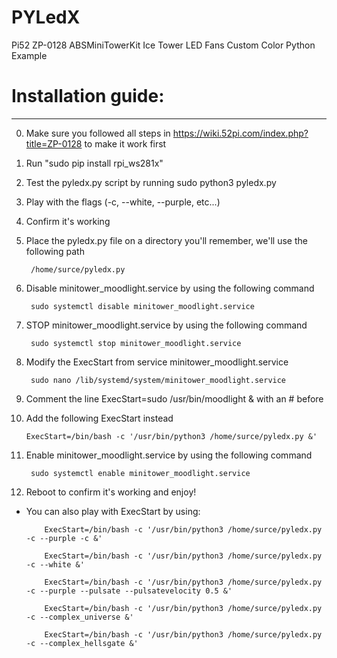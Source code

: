 # PYLedX
Pi52 ZP-0128 ABSMiniTowerKit Ice Tower LED Fans Custom Color Python Example

# Installation guide:
-------------------
0.   Make sure you followed all steps in https://wiki.52pi.com/index.php?title=ZP-0128 to make it work first
1.   Run "sudo pip install rpi_ws281x"
2.   Test the pyledx.py script by running sudo python3 pyledx.py
3.   Play with the flags (-c, --white, --purple, etc...)
4.   Confirm it's working
5.   Place the pyledx.py file on a directory you'll remember, we'll use the following path

          /home/surce/pyledx.py
6.   Disable minitower_moodlight.service by using the following command
   
          sudo systemctl disable minitower_moodlight.service

7.   STOP minitower_moodlight.service by using the following command
   
          sudo systemctl stop minitower_moodlight.service

8.   Modify the ExecStart from service minitower_moodlight.service
   
          sudo nano /lib/systemd/system/minitower_moodlight.service
9.   Comment the line ExecStart=sudo /usr/bin/moodlight & with an # before
10.   Add the following ExecStart instead

          ExecStart=/bin/bash -c '/usr/bin/python3 /home/surce/pyledx.py &'
11.  Enable minitower_moodlight.service by using the following command

          sudo systemctl enable minitower_moodlight.service
12.  Reboot to confirm it's working and enjoy!

* You can also play with ExecStart by using:

          ExecStart=/bin/bash -c '/usr/bin/python3 /home/surce/pyledx.py -c --purple -c &'
     
          ExecStart=/bin/bash -c '/usr/bin/python3 /home/surce/pyledx.py -c --white &'

          ExecStart=/bin/bash -c '/usr/bin/python3 /home/surce/pyledx.py -c --purple --pulsate --pulsatevelocity 0.5 &'

          ExecStart=/bin/bash -c '/usr/bin/python3 /home/surce/pyledx.py -c --complex_universe &'

          ExecStart=/bin/bash -c '/usr/bin/python3 /home/surce/pyledx.py -c --complex_hellsgate &'


